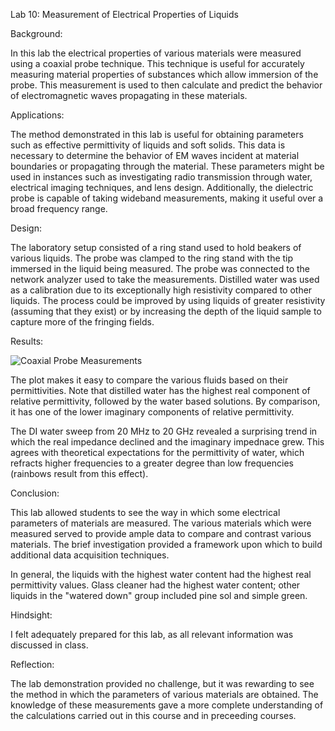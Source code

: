 Lab 10: Measurement of Electrical Properties of Liquids

Background:

In this lab the electrical properties of various materials were measured using a coaxial probe
technique.  This technique is useful for accurately measuring material properties of substances
which allow immersion of the probe.  This measurement is used to then calculate and predict the
behavior of electromagnetic waves propagating in these materials.

Applications:

The method demonstrated in this lab is useful for obtaining parameters such as effective 
permittivity of liquids and soft solids.  This data is necessary to determine the behavior of EM
waves incident at material boundaries or propagating through the material.  These parameters
might be used in instances such as investigating radio transmission through water, electrical
imaging techniques, and lens design.  Additionally, the dielectric probe is capable of taking wideband
measurements, making it useful over a broad frequency range.

Design:

The laboratory setup consisted of a ring stand used to hold beakers of various liquids.  The probe
was clamped to the ring stand with the tip immersed in the liquid being measured.  The probe was
connected to the network analyzer used to take the measurements.  Distilled water was used as a calibration
due to its exceptionally high resistivity compared to other liquids.  The process could be improved by using liquids
of greater resistivity (assuming that they exist) or by increasing the depth of the liquid sample to capture more of the
fringing fields.

Results:

![Coaxial Probe Measurements](https://github.com/CourseReps/ECEN452-Spring2016/blob/master/Students/derekjanak/Lab10/Coaxial_Probe_Measurements.png)

The plot makes it easy to compare the various fluids based on their permittivities.  Note that distilled water has the highest real component of relative permittivity, followed by the water based solutions.  By comparison, it has one of the lower imaginary components of relative permittivity.

The DI water sweep from 20 MHz to 20 GHz revealed a surprising trend in which the real impedance declined and the imaginary impednace grew.  This agrees with theoretical expectations for the permittivity of water, which refracts higher frequencies to a greater degree than low frequencies (rainbows result from this effect).

Conclusion:

This lab allowed students to see the way in which some electrical parameters of materials are
measured.  The various materials which were measured served to provide ample data to compare and
contrast various materials.  The brief investigation provided a framework upon which to build
additional data acquisition techniques.

In general, the liquids with the highest water content had the highest real permittivity values.
Glass cleaner had the highest water content; other liquids in the "watered down" group included
pine sol and simple green.

Hindsight:

I felt adequately prepared for this lab, as all relevant information was discussed in class.

Reflection:

The lab demonstration provided no challenge, but it was rewarding to see the method in which the
parameters of various materials are obtained.  The knowledge of these measurements gave a more
complete understanding of the calculations carried out in this course and in preceeding courses.
